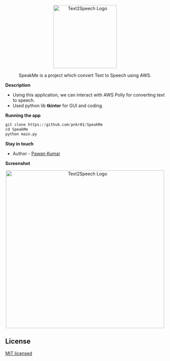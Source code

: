 <p align="center">
  <a href="https://github.com/pnkr01/SpeakMe" target="blank"><img src="https://img.icons8.com/?size=512&id=42854&format=png" width="200" alt="Text2Speech Logo" /></a>
</p>
  <p align="center">SpeakMe is a project which convert Text to Speech using AWS.</p>
    <p align="center">
</p>

**Description**

- Using this application, we can interact with AWS Polly for converting text to speech.
- Used python lib **tkinter** for GUI and coding.

**Running the app**

```python
git clone https://github.com/pnkr01/SpeakMe
cd SpeakMe
python main.py
```


**Stay in touch**

- Author - [Pawan Kumar](https://www.linkedin.com/in/pawan-kumar-9490581b5/)

**Screenshot**
<p align="center">
  <img src="https://github.com/pnkr01/SpeakMe/assets/83778936/a7b43184-06fe-47a3-b51c-726e818092ef" width="500" alt="Text2Speech Logo" />
</p>

## License

[MIT licensed](LICENSE)
